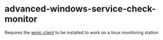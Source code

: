 advanced-windows-service-check-monitor
======================================

Requires the [wmic client](http://rpmfind.net/linux/rpm2html/search.php?query=wmic&submit=Search+...&system=&arch=x86_64) to be installed to work on a linux monitoring station
